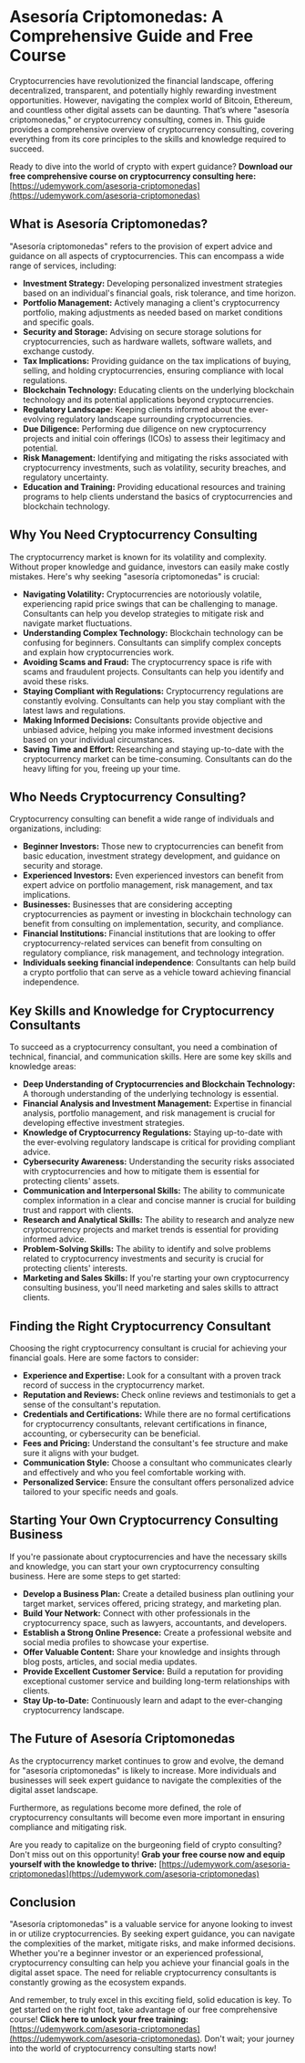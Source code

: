 # Asesoría Criptomonedas: A Comprehensive Guide and Free Course

Cryptocurrencies have revolutionized the financial landscape, offering decentralized, transparent, and potentially highly rewarding investment opportunities. However, navigating the complex world of Bitcoin, Ethereum, and countless other digital assets can be daunting. That’s where "asesoría criptomonedas," or cryptocurrency consulting, comes in. This guide provides a comprehensive overview of cryptocurrency consulting, covering everything from its core principles to the skills and knowledge required to succeed.

Ready to dive into the world of crypto with expert guidance? **Download our free comprehensive course on cryptocurrency consulting here:** [https://udemywork.com/asesoria-criptomonedas](https://udemywork.com/asesoria-criptomonedas)

## What is Asesoría Criptomonedas?

"Asesoría criptomonedas" refers to the provision of expert advice and guidance on all aspects of cryptocurrencies. This can encompass a wide range of services, including:

*   **Investment Strategy:** Developing personalized investment strategies based on an individual's financial goals, risk tolerance, and time horizon.
*   **Portfolio Management:** Actively managing a client's cryptocurrency portfolio, making adjustments as needed based on market conditions and specific goals.
*   **Security and Storage:** Advising on secure storage solutions for cryptocurrencies, such as hardware wallets, software wallets, and exchange custody.
*   **Tax Implications:** Providing guidance on the tax implications of buying, selling, and holding cryptocurrencies, ensuring compliance with local regulations.
*   **Blockchain Technology:** Educating clients on the underlying blockchain technology and its potential applications beyond cryptocurrencies.
*   **Regulatory Landscape:** Keeping clients informed about the ever-evolving regulatory landscape surrounding cryptocurrencies.
*   **Due Diligence:** Performing due diligence on new cryptocurrency projects and initial coin offerings (ICOs) to assess their legitimacy and potential.
*   **Risk Management:** Identifying and mitigating the risks associated with cryptocurrency investments, such as volatility, security breaches, and regulatory uncertainty.
*   **Education and Training:** Providing educational resources and training programs to help clients understand the basics of cryptocurrencies and blockchain technology.

## Why You Need Cryptocurrency Consulting

The cryptocurrency market is known for its volatility and complexity. Without proper knowledge and guidance, investors can easily make costly mistakes. Here's why seeking "asesoría criptomonedas" is crucial:

*   **Navigating Volatility:** Cryptocurrencies are notoriously volatile, experiencing rapid price swings that can be challenging to manage. Consultants can help you develop strategies to mitigate risk and navigate market fluctuations.
*   **Understanding Complex Technology:** Blockchain technology can be confusing for beginners. Consultants can simplify complex concepts and explain how cryptocurrencies work.
*   **Avoiding Scams and Fraud:** The cryptocurrency space is rife with scams and fraudulent projects. Consultants can help you identify and avoid these risks.
*   **Staying Compliant with Regulations:** Cryptocurrency regulations are constantly evolving. Consultants can help you stay compliant with the latest laws and regulations.
*   **Making Informed Decisions:** Consultants provide objective and unbiased advice, helping you make informed investment decisions based on your individual circumstances.
*   **Saving Time and Effort:** Researching and staying up-to-date with the cryptocurrency market can be time-consuming. Consultants can do the heavy lifting for you, freeing up your time.

## Who Needs Cryptocurrency Consulting?

Cryptocurrency consulting can benefit a wide range of individuals and organizations, including:

*   **Beginner Investors:** Those new to cryptocurrencies can benefit from basic education, investment strategy development, and guidance on security and storage.
*   **Experienced Investors:** Even experienced investors can benefit from expert advice on portfolio management, risk management, and tax implications.
*   **Businesses:** Businesses that are considering accepting cryptocurrencies as payment or investing in blockchain technology can benefit from consulting on implementation, security, and compliance.
*   **Financial Institutions:** Financial institutions that are looking to offer cryptocurrency-related services can benefit from consulting on regulatory compliance, risk management, and technology integration.
*   **Individuals seeking financial independence**: Consultants can help build a crypto portfolio that can serve as a vehicle toward achieving financial independence.

## Key Skills and Knowledge for Cryptocurrency Consultants

To succeed as a cryptocurrency consultant, you need a combination of technical, financial, and communication skills. Here are some key skills and knowledge areas:

*   **Deep Understanding of Cryptocurrencies and Blockchain Technology:** A thorough understanding of the underlying technology is essential.
*   **Financial Analysis and Investment Management:** Expertise in financial analysis, portfolio management, and risk management is crucial for developing effective investment strategies.
*   **Knowledge of Cryptocurrency Regulations:** Staying up-to-date with the ever-evolving regulatory landscape is critical for providing compliant advice.
*   **Cybersecurity Awareness:** Understanding the security risks associated with cryptocurrencies and how to mitigate them is essential for protecting clients' assets.
*   **Communication and Interpersonal Skills:** The ability to communicate complex information in a clear and concise manner is crucial for building trust and rapport with clients.
*   **Research and Analytical Skills:** The ability to research and analyze new cryptocurrency projects and market trends is essential for providing informed advice.
*   **Problem-Solving Skills:** The ability to identify and solve problems related to cryptocurrency investments and security is crucial for protecting clients' interests.
*   **Marketing and Sales Skills:** If you're starting your own cryptocurrency consulting business, you'll need marketing and sales skills to attract clients.

## Finding the Right Cryptocurrency Consultant

Choosing the right cryptocurrency consultant is crucial for achieving your financial goals. Here are some factors to consider:

*   **Experience and Expertise:** Look for a consultant with a proven track record of success in the cryptocurrency market.
*   **Reputation and Reviews:** Check online reviews and testimonials to get a sense of the consultant's reputation.
*   **Credentials and Certifications:** While there are no formal certifications for cryptocurrency consultants, relevant certifications in finance, accounting, or cybersecurity can be beneficial.
*   **Fees and Pricing:** Understand the consultant's fee structure and make sure it aligns with your budget.
*   **Communication Style:** Choose a consultant who communicates clearly and effectively and who you feel comfortable working with.
*   **Personalized Service:** Ensure the consultant offers personalized advice tailored to your specific needs and goals.

## Starting Your Own Cryptocurrency Consulting Business

If you're passionate about cryptocurrencies and have the necessary skills and knowledge, you can start your own cryptocurrency consulting business. Here are some steps to get started:

*   **Develop a Business Plan:** Create a detailed business plan outlining your target market, services offered, pricing strategy, and marketing plan.
*   **Build Your Network:** Connect with other professionals in the cryptocurrency space, such as lawyers, accountants, and developers.
*   **Establish a Strong Online Presence:** Create a professional website and social media profiles to showcase your expertise.
*   **Offer Valuable Content:** Share your knowledge and insights through blog posts, articles, and social media updates.
*   **Provide Excellent Customer Service:** Build a reputation for providing exceptional customer service and building long-term relationships with clients.
*   **Stay Up-to-Date:** Continuously learn and adapt to the ever-changing cryptocurrency landscape.

## The Future of Asesoría Criptomonedas

As the cryptocurrency market continues to grow and evolve, the demand for "asesoría criptomonedas" is likely to increase. More individuals and businesses will seek expert guidance to navigate the complexities of the digital asset landscape.

Furthermore, as regulations become more defined, the role of cryptocurrency consultants will become even more important in ensuring compliance and mitigating risk.

Are you ready to capitalize on the burgeoning field of crypto consulting? Don't miss out on this opportunity! **Grab your free course now and equip yourself with the knowledge to thrive:** [https://udemywork.com/asesoria-criptomonedas](https://udemywork.com/asesoria-criptomonedas)

## Conclusion

"Asesoría criptomonedas" is a valuable service for anyone looking to invest in or utilize cryptocurrencies. By seeking expert guidance, you can navigate the complexities of the market, mitigate risks, and make informed decisions. Whether you're a beginner investor or an experienced professional, cryptocurrency consulting can help you achieve your financial goals in the digital asset space. The need for reliable cryptocurrency consultants is constantly growing as the ecosystem expands.

And remember, to truly excel in this exciting field, solid education is key. To get started on the right foot, take advantage of our free comprehensive course! **Click here to unlock your free training:** [https://udemywork.com/asesoria-criptomonedas](https://udemywork.com/asesoria-criptomonedas). Don't wait; your journey into the world of cryptocurrency consulting starts now!
